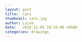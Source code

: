 ```yaml
---
layout: post
title:  Cars
thumbnail: cars.jpg
author: Luise
date:   2016-11-05 19:15:00 +0100
categories: drawings
---
```

